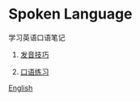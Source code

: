 # Spoken Language
  学习英语口语笔记    

1. [发音技巧](pronunciation_methods/pronunciation_methods.md)    

2. [口语练习](oral_english_practice/oral_english_practice.md)   

[English](../english.md)